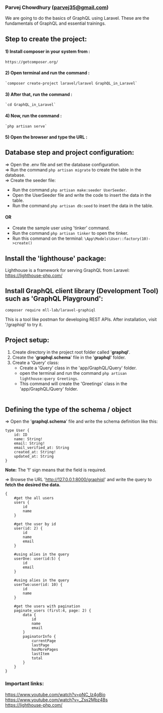 ### Parvej Chowdhury (parvej35@gmail.com)

We are going to do the basics of GraphQL using Laravel. These are the fundamentals of GraphQL and essential trainings.

## Step to create the project:

#### 1) Install composer in your system from :
    https://getcomposer.org/

#### 2) Open terminal and run the command :
    `composer create-project laravel/laravel GraphQL_in_Laravel`

#### 3) After that, run the command :
    `cd GraphQL_in_Laravel`

#### 4) Now, run the command :
    `php artisan serve`

#### 5) Open the browser and type the URL :

## Database step and project configuration:

=> Open the .env file and set the database configuration.<br>
=> Run the command `php artisan migrate` to create the table in the database.<br>
=> Create the seeder file:
- Run the command `php artisan make:seeder UserSeeder`.
- Open the UserSeeder file and write the code to insert the data in the table.
- Run the command `php artisan db:seed` to insert the data in the table.<br>

#### OR ####

- Create the sample user using 'tinker' command.
- Run the command `php artisan tinker` to open the tinker.
- Run this command on the terminal: `\App\Models\User::factory(10)->create()`<br>

## Install the 'lighthouse' package:
Lighthouse is a framework for serving GraphQL from Laravel: https://lighthouse-php.com/

## Install GraphQL client library (Development Tool) such as 'GraphQL Playground':
`composer require mll-lab/laravel-graphiql`

This is a tool like postman for developing REST APIs. After installation, visit '/graphiql' to try it.


## Project setup:

1) Create directory in the project root folder called '<b>graphql</b>'.
2) Create the '<b>graphql.schema</b>' file in the '<b>graphql</b>' folder. 
3) Create a 'Query' class:
   - Create a 'Query' class in the 'app/GraphQL/Query' folder.
   - open the terminal and run the command `php artisan lighthouse:query Greetings`.
   - This command will create the 'Greetings' class in the 'app/GraphQL/Query' folder.<br><br>

## Defining the type of the schema / object
=> Open the '<b>graphql.schema</b>' file and write the schema definition like this:

    type User {
        id: ID
        name: String!
        email: String!
        email_verified_at: String
        created_at: String!
        updated_at: String
    }

<b>Note:</b> The '<b>!</b>' sign means that the field is required.

=> Browse the URL 'http://127.0.0.1:8000/graphiql' and write the query to <b>fetch the desired the data.</b>

    {
        #get the all users
        users {
            id
            name
        }
    
        #get the user by id
        user(id: 2) {
            id
            name
            email
        }
    
        #using alies in the query
        userOne: user(id:5) {
            id
            email
        }

        #using alies in the query
        userTwo:user(id: 10) {
            id
            name
        }
    
        #get the users with pagination
        paginate_users (first:4, page: 2) {
            data {
                id
                name
                email
            }
            paginatorInfo {
                currentPage
                lastPage
                hasMorePages
                lastItem
                total
            }
        }
    }


### Important links:
<a href='https://www.youtube.com/watch?v=pNC_lz4gBio' target='_blank'>https://www.youtube.com/watch?v=pNC_lz4gBio </a>
<br>
<a href='https://www.youtube.com/watch?v=_Zss2Mbz4Bs' target='_blank'>https://www.youtube.com/watch?v=_Zss2Mbz4Bs </a>
<br>
<a href='https://lighthouse-php.com/' target='_blank'>https://lighthouse-php.com/ </a>

